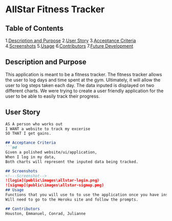 
# AllStar Fitness Tracker
## Table of Contents
1.[Description and Purpose](#description)
2.[User Story](#user-story)
3.[Acceptance Criteria](#acceptance-criteria)
4.[Screenshots](#screenshots)
5.[Usage](#usage)
6.[Contributors](#contributors)
7.[Future Development](#future-development)
## Description and Purpose
This application is meant to be a fitness tracker. The fitness tracker allows the user to log days and time spent at the gym. 
Ultimately, it will allow the user to log steps taken each day. The data inputed is displayed on two different charts. 
We were trying to create a user friendly application for the user to be able to easily track their progress.

## User Story
```md
AS A person who works out
I WANT a website to track my excerise
SO THAT I get gains.

## Acceptance Criteria
```md
Given a polished website/ui/application,
When I log in my data,
Both charts will represent the inputed data being tracked.

## Screenshots
<!---Screenshot-->
![login](public\images\allstar-login.png)
![signup](public\images\allstar-signup.png)
## Usage
Functions that you will use to to use the application once you have installed it:
Will need to go to the Heroku site and follow the prompts.

## Contributors
Houston, Emmanuel, Conrad, Julianne 

    
